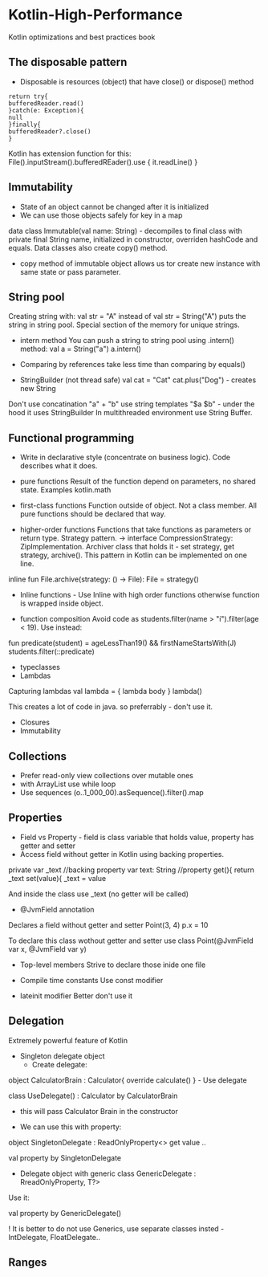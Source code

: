 # Kotlin-High-Performance
Kotlin optimizations and best practices book

## The disposable pattern
  - Disposable is resources (object) that have close() or dispose() method
  ```
  return try{
bufferedReader.read()
}catch(e: Exception){
 null
 }finally{
 bufferedReader?.close()
 }
 
```

Kotlin has extension function for this:
File().inputStream().bufferedREader().use { it.readLine() }

## Immutability
- State of an object cannot be changed after it is initialized
- We can use those objects safely for key in a map

data class Immutable(val name: String)  - decompiles to final class with private final String name, initialized in constructor, 
overriden hashCode and equals. Data classes also create copy() method.
 * copy method of immutable object allows us tor create new instance with same state or pass parameter.
 
 ## String pool
 
 Creating string with:
 val str = "A"  instead of val str = String("A") puts the string in string pool. Special section of the memory for unique strings.
 
 * intern method
 You can push a string to string pool using .intern() method:
 val a = String("a")
 a.intern()
 
* Comparing by references take less time than comparing by equals()
* StringBuilder (not thread safe)
val cat = "Cat"
cat.plus("Dog") - creates new String

Don't use concatination "a" + "b" use string templates "$a $b" - under the hood it uses StringBuilder
In multithreaded environment use String Buffer.

 ## Functional programming
 * Write in declarative style (concentrate on business logic). Code describes what it does.
 
 - pure functions
 Result of the function depend on parameters, no shared state. Examples kotlin.math
 
 - first-class functions
 Function outside of object. Not a class member. All pure functions should be declared that way.
 
 - higher-order functions
 Functions that take functions as parameters or return type.
 Strategy pattern. -> interface CompressionStrategy: ZipImplementation. Archiver class that holds it - set strategy, get strategy, archive(). This pattern in Kotlin can be implemented on one line.
 
 inline fun File.archive(strategy: () -> File): File = strategy()
 
   - Inline functions - Use Inline with high order functions otherwise function is wrapped inside object.
    
 - function composition
 Avoid code as students.filter(name > "i").filter(age < 19). Use instead:
 
 fun predicate(student) = ageLessThan19() && firstNameStartsWith(J)
 students.filter(::predicate)
 
 - typeclasses
 - Lambdas
 
 Capturing lambdas
  val lambda = { lambda body }
  lambda()
  
  This creates a lot of code in java. so preferrably - don't use it.
 - Closures
 - Immutability
 
 ## Collections
 
 - Prefer read-only view collections over mutable ones
 - with ArrayList use while loop
 - Use sequences (o..1_000_00).asSequence().filter().map 
 
 ## Properties
 
 - Field vs Property - field is class variable that holds value, property has getter and setter
 - Access field without getter in Kotlin using backing properties.
 
 private var _text //backing property
 var text: String //property
 get(){
 return _text
 set(value){
 _text = value
 
 And inside the class use _text (no getter will be called)
  
 - @JvmField annotation 
 
 Declares a field without getter and setter
 Point(3, 4)
 p.x = 10 
 
 To declare this class wothout getter and setter use
 class Point(@JvmField var x, @JvmField var y)
 
 - Top-level members
  Strive to declare those inide one file
  
  - Compile time constants
  Use const modifier 
  
  - lateinit modifier
  Better don't use it
  
  ## Delegation
 
  Extremely powerful feature of Kotlin
  
  - Singleton delegate object
       -   Create delegate: 
  
  object CalculatorBrain : Calculator{
    override calculate()
  } 
        - Use delegate
 
   class UseDelegate() : Calculator by CalculatorBrain  
   - this will pass Calculator Brain in the constructor
   
   -  We can use this with property:
   
   object SingletonDelegate : ReadOnlyProperty<>
   get value
   ..
   
   val property by SingletonDelegate
   
   - Delegate object with generic
   class GenericDelegate<T> : RreadOnlyProperty<Any>, T?>
  
   Use it:
   
   val property by GenericDelegate<Int>()
  
   ! It is better to do not use Generics, use separate classes insted - IntDelegate, FloatDelegate..
   
   ## Ranges
  
  
  
  

 

